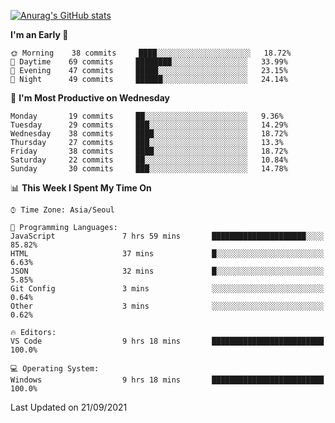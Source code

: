 
<!--
**BHyeonKim/BHyeonKim** is a ✨ _special_ ✨ repository because its `README.md` (this file) appears on your GitHub profile.

Here are some ideas to get you started:

- 🔭 I’m currently working on ...
- 🌱 I’m currently learning ...
- 👯 I’m looking to collaborate on ...
- 🤔 I’m looking for help with ...
- 💬 Ask me about ...
- 📫 How to reach me: ...
- 😄 Pronouns: ...
- ⚡ Fun fact: ...
-->
[![Anurag's GitHub stats](https://github-readme-stats.vercel.app/api?username=BHyeonKim&show_icons=true&theme=dark)
](https://github.com/anuraghazra/github-readme-stats)
<!--START_SECTION:waka-->
**I'm an Early 🐤** 

```text
🌞 Morning    38 commits     ████░░░░░░░░░░░░░░░░░░░░░   18.72% 
🌆 Daytime    69 commits     ████████░░░░░░░░░░░░░░░░░   33.99% 
🌃 Evening    47 commits     █████░░░░░░░░░░░░░░░░░░░░   23.15% 
🌙 Night      49 commits     ██████░░░░░░░░░░░░░░░░░░░   24.14%

```
📅 **I'm Most Productive on Wednesday** 

```text
Monday       19 commits     ██░░░░░░░░░░░░░░░░░░░░░░░   9.36% 
Tuesday      29 commits     ███░░░░░░░░░░░░░░░░░░░░░░   14.29% 
Wednesday    38 commits     ████░░░░░░░░░░░░░░░░░░░░░   18.72% 
Thursday     27 commits     ███░░░░░░░░░░░░░░░░░░░░░░   13.3% 
Friday       38 commits     ████░░░░░░░░░░░░░░░░░░░░░   18.72% 
Saturday     22 commits     ██░░░░░░░░░░░░░░░░░░░░░░░   10.84% 
Sunday       30 commits     ███░░░░░░░░░░░░░░░░░░░░░░   14.78%

```


📊 **This Week I Spent My Time On** 

```text
⌚︎ Time Zone: Asia/Seoul

💬 Programming Languages: 
JavaScript               7 hrs 59 mins       █████████████████████░░░░   85.82% 
HTML                     37 mins             █░░░░░░░░░░░░░░░░░░░░░░░░   6.63% 
JSON                     32 mins             █░░░░░░░░░░░░░░░░░░░░░░░░   5.85% 
Git Config               3 mins              ░░░░░░░░░░░░░░░░░░░░░░░░░   0.64% 
Other                    3 mins              ░░░░░░░░░░░░░░░░░░░░░░░░░   0.62%

🔥 Editors: 
VS Code                  9 hrs 18 mins       █████████████████████████   100.0%

💻 Operating System: 
Windows                  9 hrs 18 mins       █████████████████████████   100.0%

```


 Last Updated on 21/09/2021
<!--END_SECTION:waka-->

